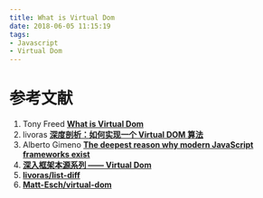 ```yaml
---
title: What is Virtual Dom
date: 2018-06-05 11:15:19
tags:
- Javascript
- Virtual Dom
---
```


# 参考文献

1.  Tony Freed **[What is Virtual Dom](https://tonyfreed.blog/what-is-virtual-dom-c0ec6d6a925c)**
2.  livoras **[深度剖析：如何实现一个 Virtual DOM 算法](https://github.com/livoras/blog/issues/13)**
3.  Alberto Gimeno **[The deepest reason why modern JavaScript frameworks exist](https://medium.com/dailyjs/the-deepest-reason-why-modern-javascript-frameworks-exist-933b86ebc445)**
4.  **[深入框架本源系列 —— Virtual Dom](https://juejin.im/post/5b10dd36e51d4506e04cf802)**
5.  **[livoras/list-diff](https://github.com/livoras/list-diff)**
6.  **[Matt-Esch/virtual-dom](https://github.com/Matt-Esch/virtual-dom)**

